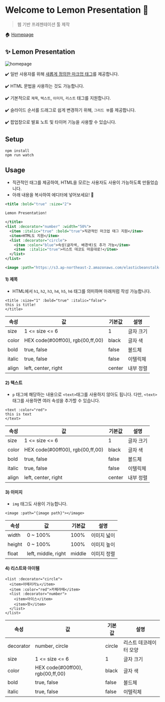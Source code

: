 # Welcome to Lemon Presentation 🍋 

> 웹 기반 프레젠테이션 툴 제작

🏠 [Homepage](https://lemon-presentation.netlify.app)



## ✨ Lemon Presentation

![homepage](./screenshot/homepsage_v2.png)

✔️ 일반 사용자를 위해 [새롭게 정의한 마크업 태그](#usage)를 제공합니다.

✔️ HTML 문법을 사용하는 것도 가능합니다.

✔️ 기본적으로 `제목`, `텍스트`, `이미지`, `리스트` 태그를 지원합니다. 

✔️ 슬라이드 순서를 드래그로 쉽게 변경하기 위해, `그리드 뷰`를 제공합니다.

✔️ 팝업창으로 발표 노트 및 타이머 기능을 사용할 수 있습니다.




## Setup

```shell
npm install
npm run watch
```



## Usage


- 직관적인 태그를 제공하여, HTML을 모르는 사용자도 사용이 가능하도록 만들었습니다.
- 아래 내용을 복사하여 에디터에 넣어보세요! 💛

```xml
<title :bold="true" :size="2">

Lemon Presentation!

</title>
<list :decorator="number" :width="50%">
  <item :italic="true" :bold="true">직관적인 마크업 태그 지원</item>
  <item>HTML도 지원</item>
  <list :decorator="circle">
    <item :color="blue">속성(글자색, 배경색)도 추가 가능</item>
    <item  :italic="true">리스트 데코도 마음대로!</item>
  </list>
</list>

<image :path="https://s3.ap-northeast-2.amazonaws.com/elasticbeanstalk-ap-northeast-2-176213403491/media/magazine_img/magazine_286/84-%EC%8D%B8%EB%84%A4%EC%9D%BC.jpg" :width="20%"></image>
```



#### 1) 제목

- HTML에서 `h1`, `h2`, `h3`, `h4`, `h5`, `h6` 태그를 의미하며 아래처럼 작성 가능합니다.

```text
<title :size="1" :bold="true" :italic="false">
this is title!
</title>
```

| 속성   | 값                               | 기본값 | 설명      |
| ------ | -------------------------------- | ------ | --------- |
| size   | 1 <= size <= 6                   | 1      | 글자 크기 |
| color  | HEX code(#00ff00), rgb(00,ff,00) | black  | 글자 색   |
| bold   | true, false                      | false  | 볼드체    |
| italic | true, false                      | false  | 이텔릭체  |
| align | left, center, right              | center  | 내부 정렬  |


#### 2) 텍스트

- `p` 태그에 해당하는 내용으로 `<text>`태그를 사용하지 않아도 됩니다. 다만, `<text>`태그를 사용하면 여러 속성을 추가할 수 있습니다.

```text
<text :color="red">
this is text
</text>
```

| 속성   | 값                               | 기본값 | 설명      |
| ------ | -------------------------------- | ------ | --------- |
| size   | 1 <= size <= 6                   | 1      | 글자 크기 |
| color  | HEX code(#00ff00), rgb(00,ff,00) | black  | 글자 색   |
| bold   | true, false                      | false  | 볼드체    |
| italic | true, false                      | false  | 이텔릭체  |
| align | left, center, right              | center  | 내부 정렬  |


#### 3) 이미지

- `img` 태그도 사용이 가능합니다.

```text
<image :path="{image path}"></image>
```

| 속성   | 값                  | 기본값 | 설명        |
| ------ | ------------------- | ------ | ----------- |
| width  | 0 ~ 100%            | 100%   | 이미지 넓이 |
| height | 0 ~ 100%            | 100%   | 이미지 높이 |
| float  | left, middle, right | middle | 이미지 정렬 |



#### 4) 리스트와 아이템

```text
<list :decorator="circle">
  <item>아메리카노</item>
  <item :color="red">카페라떼</item>
  <list :decorator="number">
    <item>아이스</item>
    <item>핫</item>
  </list>
</list>
```

| 속성      | 값                               | 기본값 | 설명                   |
| --------- | -------------------------------- | ------ | ---------------------- |
| decorator | number, circle                   | circle | 리스트 데코레이터 모양 |
| size      | 1 <= size <= 6                   | 1      | 글자 크기              |
| color     | HEX code(#00ff00), rgb(00,ff,00) | black  | 글자 색                |
| bold      | true, false                      | false  | 볼드체                 |
| italic    | true, false                      | false  | 이텔릭체               |
